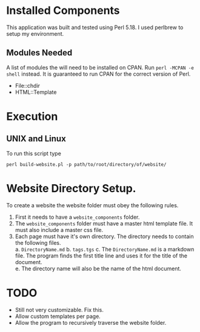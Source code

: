 # Installed Components
This application was built and tested using Perl 5.18. I used perlbrew to setup my environment. 

## Modules Needed
A list of modules the will need to be installed on CPAN. Run ``perl -MCPAN -e shell`` instead. It is guaranteed to run CPAN for the correct version of Perl. 

  * File::chdir
  * HTML::Template

# Execution

## UNIX and Linux
To run this script type

~~~~~~~~~~~~~~~~~~~~~~~~
perl build-website.pl -p path/to/root/directory/of/website/
~~~~~~~~~~~~~~~~~~~~~~~~

# Website Directory Setup. 
To create a website the website folder must obey the following rules. 

  1. First it needs to have a ``website_components`` folder. 
  2. The ``website_components`` folder must have a master html template file. It must also include a master css file. 
  3. Each page must have it's own directory. The directory needs to contain the following files.  
    a. ``DirectoryName.md``
    b. ``tags.tgs``
    c. The ``DirectoryName.md`` is a markdown file. The program finds the first title line and uses it for the title of the document.  
    e. The directory name will also be the name of the html document. 

# TODO 
  - Still not very customizable. Fix this. 
  - Allow custom templates per page. 
  - Allow the program to recursively traverse the website folder.  


